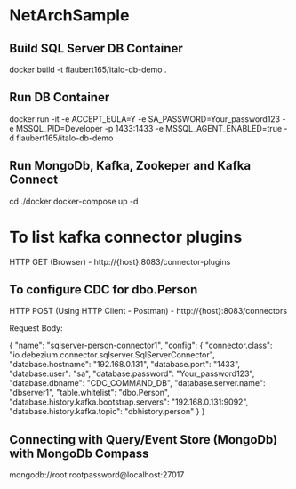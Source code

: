 # NetArchSample

## Build SQL Server DB Container

docker build -t flaubert165/italo-db-demo .

## Run DB Container

docker run -it -e ACCEPT_EULA=Y -e SA_PASSWORD=Your_password123 -e MSSQL_PID=Developer -p 1433:1433 -e MSSQL_AGENT_ENABLED=true -d flaubert165/italo-db-demo

## Run MongoDb, Kafka, Zookeper and Kafka Connect

cd ./docker
docker-compose up -d

# To list kafka connector plugins

HTTP GET (Browser) - http://{host}:8083/connector-plugins

## To configure CDC for dbo.Person

HTTP POST (Using HTTP Client - Postman) - http://{host}:8083/connectors

Request Body:

{
    "name": "sqlserver-person-connector1",
    "config": 
    {
        "connector.class": "io.debezium.connector.sqlserver.SqlServerConnector",
        "database.hostname": "192.168.0.131",
        "database.port": "1433",
        "database.user": "sa",
        "database.password": "Your_password123",
        "database.dbname": "CDC_COMMAND_DB",
        "database.server.name": "dbserver1",
        "table.whitelist": "dbo.Person",
        "database.history.kafka.bootstrap.servers": "192.168.0.131:9092",
        "database.history.kafka.topic": "dbhistory.person"
    }
}

## Connecting with Query/Event Store (MongoDb) with MongoDb Compass

mongodb://root:rootpassword@localhost:27017

